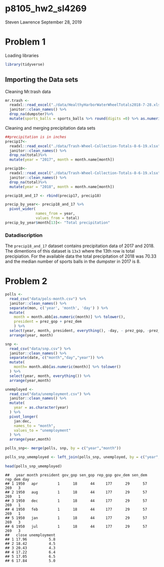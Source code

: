 p8105\_hw2\_sl4269
================
Steven Lawrence
September 28, 2019

Problem 1
=========

Loading libraries

``` r
library(tidyverse)
```

Importing the Data sets
-----------------------

Cleaning Mr.trash data

``` r
mr.trash <-
  readxl::read_excel("./data/HealthyHarborWaterWheelTotals2018-7-28.xlsx", na = "", trim_ws = T, skip = 1, sheet = 1) %>% 
  janitor::clean_names() %>% 
  drop_na(dumpster)%>%
  mutate(sports_balls = sports_balls %>% round(digits =0) %>% as.numeric())
```

Cleaning and merging precipitation data sets

``` r
##precipitation is in inches
precip17<- 
  readxl::read_excel("./data/Trash-Wheel-Collection-Totals-8-6-19.xlsx", na= "", trim_ws = T, skip = 1, sheet = 6) %>% 
  janitor::clean_names() %>% 
  drop_na(total)%>%
  mutate(year = "2017", month = month.name[month])

precip18<- 
  readxl::read_excel("./data/Trash-Wheel-Collection-Totals-8-6-19.xlsx", na= "", trim_ws = T, skip = 1, sheet = 5) %>% 
  janitor::clean_names() %>% 
  drop_na(total)%>%
  mutate(year = "2018", month = month.name[month])

precip18_and_17 <- rbind(precip17, precip18)

precip_by_year<- precip18_and_17 %>% 
  pivot_wider(
              names_from = year,
              values_from = total)
precip_by_year$month[13]<- "Total precipitation"
```

### Datadiscription

The `precip18_and_17` dataset contains precipitation data of 2017 and 2018. The dimentions of this dataset is `13x3` where the 13th row is total precipiation. For the available data the total precipitation of 2018 was 70.33 and the median number of sports balls in the dumpster in 2017 is 8.

Problem 2
=========

``` r
polls <- 
  read_csv("data/pols-month.csv") %>% 
  janitor::clean_names() %>% 
  separate(mon, c('year', 'month', 'day') ) %>% 
  mutate(
    month = month.abb[as.numeric(month)] %>% tolower(), 
    president = prez_gop + prez_dem 
    ) %>% 
  select(year, month, president, everything(), -day, - prez_gop, -prez_dem) %>% 
  arrange(year, month)

snp <- 
  read_csv("data/snp.csv") %>% 
  janitor::clean_names() %>% 
  separate(date, c("month","day","year")) %>% 
  mutate( 
    month= month.abb[as.numeric(month)] %>% tolower()
  ) %>% 
  select(year, month, everything()) %>% 
  arrange(year,month)

unemployed <- 
  read_csv("data/unemployment.csv") %>% 
  janitor::clean_names() %>% 
  mutate(
    year = as.character(year)
  ) %>% 
  pivot_longer(
    jan:dec,
    names_to = "month",
    values_to = "unemployment"
  ) %>% 
  arrange(year,month)

polls_snp<- merge(polls, snp, by = c("year","month")) 

polls_snp_umemployed <- left_join(polls_snp, unemployed, by = c("year", "month"))
  
head(polls_snp_umemployed)
```

    ##   year month president gov_gop sen_gop rep_gop gov_dem sen_dem rep_dem day
    ## 1 1950   apr         1      18      44     177      29      57     269   3
    ## 2 1950   aug         1      18      44     177      29      57     269   1
    ## 3 1950   dec         1      18      44     177      29      57     269   1
    ## 4 1950   feb         1      18      44     177      29      57     269   1
    ## 5 1950   jan         1      18      44     177      29      57     269   3
    ## 6 1950   jul         1      18      44     177      29      57     269   3
    ##   close unemployment
    ## 1 17.96          5.8
    ## 2 18.42          4.5
    ## 3 20.43          4.3
    ## 4 17.22          6.4
    ## 5 17.05          6.5
    ## 6 17.84          5.0

